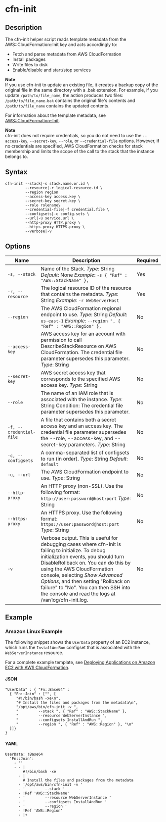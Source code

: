 # cfn\-init<a name="cfn-init"></a>

## Description<a name="cfn-init-Description"></a>

The cfn\-init helper script reads template metadata from the AWS::CloudFormation::Init key and acts accordingly to:
+ Fetch and parse metadata from AWS CloudFormation
+ Install packages
+ Write files to disk
+ Enable/disable and start/stop services

**Note**  
If you use cfn\-init to update an existing file, it creates a backup copy of the original file in the same directory with a \.bak extension\. For example, if you update `/path/to/file_name`, the action produces two files: `/path/to/file_name.bak` contains the original file's contents and `/path/to/file_name` contains the updated contents\.

For information about the template metadata, see [AWS::CloudFormation::Init](aws-resource-init.md)\.

**Note**  
cfn\-init does not require credentials, so you do not need to use the `--access-key`, `--secret-key`, `--role`, or `--credential-file` options\. However, if no credentials are specified, AWS CloudFormation checks for stack membership and limits the scope of the call to the stack that the instance belongs to\.

## Syntax<a name="cfn-init-Syntax"></a>

```
cfn-init --stack|-s stack.name.or.id \
         --resource|-r logical.resource.id \
         --region region
         --access-key access.key \
         --secret-key secret.key \
         --role rolename\
         --credential-file|-f credential.file \
         --configsets|-c config.sets \
         --url|-u service.url \
         --http-proxy HTTP.proxy \
         --https-proxy HTTPS.proxy \
         --verbose|-v
```

## Options<a name="cfn-init-options"></a>


| Name | Description | Required | 
| --- | --- | --- | 
|   `-s, --stack`   |  Name of the Stack\. *Type*: String *Default*: None *Example*: `-s { "Ref" : "AWS::StackName" },`  |  Yes  | 
|   `-r, --resource `   |  The logical resource ID of the resource that contains the metadata\. *Type*: String *Example*: `-r WebServerHost`  |  Yes  | 
|   `--region`   |  The AWS CloudFormation regional endpoint to use\. *Type*: String *Default*: `us-east-1` *Example*: `--region ", { "Ref" : "AWS::Region" },`  |  No  | 
|   `--access-key`   |  AWS access key for an account with permission to call DescribeStackResource on AWS CloudFormation\. The credential file parameter supersedes this parameter\. *Type*: String  |  No  | 
|   `--secret-key`   |  AWS secret access key that corresponds to the specified AWS access key\. *Type*: String  |  No  | 
|   `--role`   |  The name of an IAM role that is associated with the instance\. *Type*: String Condition: The credential file parameter supersedes this parameter\.  |  No  | 
|   `-f, --credential-file`   |  A file that contains both a secret access key and an access key\. The credential file parameter supersedes the \-\-role, \-\-access\-key, and \-\-secret\-key parameters\. *Type*: String  |  No  | 
|   `-c, --configsets`   |  A comma\-separated list of configsets to run \(in order\)\. *Type*: String *Default*: `default`  |  No  | 
|   `-u, --url`   |  The AWS CloudFormation endpoint to use\. *Type*: String  |  No  | 
|  `--http-proxy`  |  An HTTP proxy \(non\-SSL\)\. Use the following format: `http://user:password@host:port` *Type*: String  |  No  | 
|  `--https-proxy`  |  An HTTPS proxy\. Use the following format: `https://user:password@host:port` *Type*: String  |  No  | 
|  `-v`  |  Verbose output\. This is useful for debugging cases where cfn\-init is failing to initialize\.   To debug initialization events, you should turn DisableRollback on\. You can do this by using the AWS CloudFormation console, selecting *Show Advanced Options*, and then setting "Rollback on failure" to "No"\. You can then SSH into the console and read the logs at /var/log/cfn\-init\.log\.   |  No  | 

## Example<a name="cfn-init-Examples"></a>

### Amazon Linux Example<a name="w6250ab1c25c38c29b9b2"></a>

The following snippet shows the `UserData` property of an EC2 instance, which runs the `InstallAndRun` configset that is associated with the `WebServerInstance` resource\.

For a complete example template, see [Deploying Applications on Amazon EC2 with AWS CloudFormation](deploying.applications.md)\.

#### JSON<a name="cfn-init-example.json"></a>

```
"UserData" : { "Fn::Base64" :
  { "Fn::Join" : ["", [
     "#!/bin/bash -xe\n",
     "# Install the files and packages from the metadata\n",
     "/opt/aws/bin/cfn-init -v ",
     "         --stack ", { "Ref" : "AWS::StackName" },
     "         --resource WebServerInstance ",
     "         --configsets InstallAndRun ",
     "         --region ", { "Ref" : "AWS::Region" }, "\n"
  ]]}
}
```

#### YAML<a name="cfn-init-example.yaml"></a>

```
UserData: !Base64 
  'Fn::Join':
    - ''
    - - |
        #!/bin/bash -xe
      - |
        # Install the files and packages from the metadata
      - '/opt/aws/bin/cfn-init -v '
      - '         --stack '
      - !Ref 'AWS::StackName'
      - '         --resource WebServerInstance '
      - '         --configsets InstallAndRun '
      - '         --region '
      - !Ref 'AWS::Region'
      - |+
```